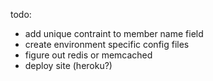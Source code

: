 todo: 
  - add unique contraint to member name field 
  - create environment specific config files
  - figure out redis or memcached
  - deploy site (heroku?)

